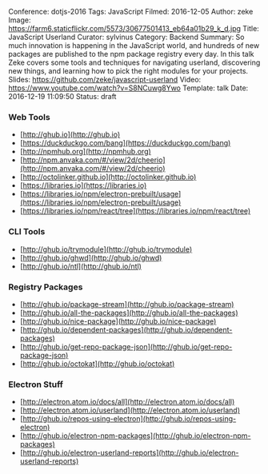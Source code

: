 Conference: dotjs-2016
Tags: JavaScript
Filmed: 2016-12-05
Author: zeke
Image: https://farm6.staticflickr.com/5573/30677501413_eb64a01b29_k_d.jpg
Title: JavaScript Userland
Curator: sylvinus
Category: Backend
Summary: So much innovation is happening in the JavaScript world, and hundreds of new packages are published to the npm package registry every day. In this talk Zeke covers some tools and techniques for navigating userland, discovering new things, and learning how to pick the right modules for your projects.
Slides: https://github.com/zeke/javascript-userland
Video: https://www.youtube.com/watch?v=S8NCuwg8Ywo
Template: talk
Date: 2016-12-19 11:09:50
Status: draft

### Web Tools

- [http://ghub.io](http://ghub.io)
- [https://duckduckgo.com/bang](https://duckduckgo.com/bang)
- [http://npmhub.org](http://npmhub.org)
- [http://npm.anvaka.com/#/view/2d/cheerio](http://npm.anvaka.com/#/view/2d/cheerio)
- [http://octolinker.github.io](http://octolinker.github.io)
- [https://libraries.io](https://libraries.io)
- [https://libraries.io/npm/electron-prebuilt/usage](https://libraries.io/npm/electron-prebuilt/usage)
- [https://libraries.io/npm/react/tree](https://libraries.io/npm/react/tree)

### CLI Tools

- [http://ghub.io/trymodule](http://ghub.io/trymodule)
- [http://ghub.io/ghwd](http://ghub.io/ghwd)
- [http://ghub.io/ntl](http://ghub.io/ntl)

### Registry Packages

- [http://ghub.io/package-stream](http://ghub.io/package-stream)
- [http://ghub.io/all-the-packages](http://ghub.io/all-the-packages)
- [http://ghub.io/nice-package](http://ghub.io/nice-package)
- [http://ghub.io/dependent-packages](http://ghub.io/dependent-packages)
- [http://ghub.io/get-repo-package-json](http://ghub.io/get-repo-package-json)
- [http://ghub.io/octokat](http://ghub.io/octokat)

### Electron Stuff

- [http://electron.atom.io/docs/all](http://electron.atom.io/docs/all)
- [http://electron.atom.io/userland](http://electron.atom.io/userland)
- [http://ghub.io/repos-using-electron](http://ghub.io/repos-using-electron)
- [http://ghub.io/electron-npm-packages](http://ghub.io/electron-npm-packages)
- [http://ghub.io/electron-userland-reports](http://ghub.io/electron-userland-reports)